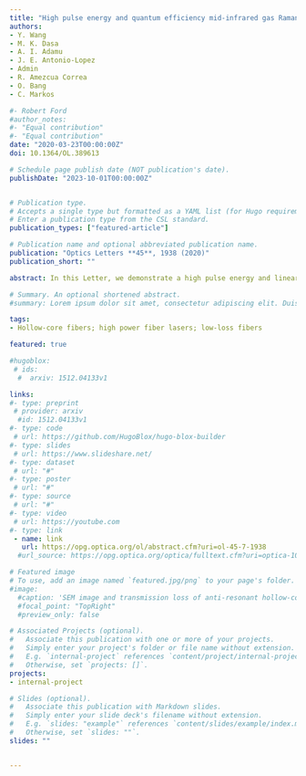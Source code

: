 ```yaml
---
title: "High pulse energy and quantum efficiency mid-infrared gas Raman fiber laser targeting CO2 absorption at 4.2 µm"
authors:
- Y. Wang
- M. K. Dasa
- A. I. Adamu
- J. E. Antonio-Lopez
- Admin
- R. Amezcua Correa
- O. Bang
- C. Markos

#- Robert Ford
#author_notes:
#- "Equal contribution"
#- "Equal contribution"
date: "2020-03-23T00:00:00Z"
doi: 10.1364/OL.389613

# Schedule page publish date (NOT publication's date).
publishDate: "2023-10-01T00:00:00Z"


# Publication type.
# Accepts a single type but formatted as a YAML list (for Hugo requirements).
# Enter a publication type from the CSL standard.
publication_types: ["featured-article"]

# Publication name and optional abbreviated publication name.
publication: "Optics Letters **45**, 1938 (2020)"
publication_short: ""

abstract: In this Letter, we demonstrate a high pulse energy and linearly polarized mid-infrared Raman fiber laser targeting the strongest absorption line of CO2 at 4.2 µm. This laser was generated from a hydrogen (H2)-filled antiresonant hollow-core fiber, pumped by a custom-made 1532.8 nm Er-doped fiber laser delivering 6.9 ns pulses and 11.6 kW peak power. A quantum efficiency as high as 74% was achieved, to yield 17.6 µJ pulse energy at 4.22 µm. Less than 20 bar H2 pressure was required to maximize the pulse energy since the transient Raman regime was efficiently suppressed by the long pump pulses.

# Summary. An optional shortened abstract.
#summary: Lorem ipsum dolor sit amet, consectetur adipiscing elit. Duis posuere tellus ac convallis placerat. Proin tincidunt magna sed ex sollicitudin condimentum.

tags:
- Hollow-core fibers; high power fiber lasers; low-loss fibers

featured: true

#hugoblox:
 # ids:
  #  arxiv: 1512.04133v1

links:
#- type: preprint
 # provider: arxiv
  #id: 1512.04133v1
#- type: code
 # url: https://github.com/HugoBlox/hugo-blox-builder
#- type: slides
 # url: https://www.slideshare.net/
#- type: dataset
 # url: "#"
#- type: poster
 # url: "#"
#- type: source
 # url: "#"
#- type: video
 # url: https://youtube.com
#- type: link
 - name: link
   url: https://opg.optica.org/ol/abstract.cfm?uri=ol-45-7-1938
  #url_source: https://opg.optica.org/optica/fulltext.cfm?uri=optica-10-10-1253

# Featured image
# To use, add an image named `featured.jpg/png` to your page's folder. 
#image:
  #caption: 'SEM image and transmission loss of anti-resonant hollow-core fiber'
  #focal_point: "TopRight"
  #preview_only: false

# Associated Projects (optional).
#   Associate this publication with one or more of your projects.
#   Simply enter your project's folder or file name without extension.
#   E.g. `internal-project` references `content/project/internal-project/index.md`.
#   Otherwise, set `projects: []`.
projects:
- internal-project

# Slides (optional).
#   Associate this publication with Markdown slides.
#   Simply enter your slide deck's filename without extension.
#   E.g. `slides: "example"` references `content/slides/example/index.md`.
#   Otherwise, set `slides: ""`.
slides: ""


---
```

